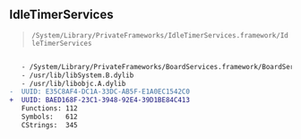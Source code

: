 ## IdleTimerServices

> `/System/Library/PrivateFrameworks/IdleTimerServices.framework/IdleTimerServices`

```diff

   - /System/Library/PrivateFrameworks/BoardServices.framework/BoardServices
   - /usr/lib/libSystem.B.dylib
   - /usr/lib/libobjc.A.dylib
-  UUID: E35C8AF4-DC1A-33DC-AB5F-E1A0EC1542C0
+  UUID: BAED168F-23C1-3948-92E4-39D1BE84C413
   Functions: 112
   Symbols:   612
   CStrings:  345

```

